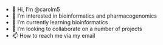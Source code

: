 - 👋 Hi, I’m @carolm5
- 👀 I’m interested in bioinformatics and pharmacogenomics
- 🌱 I’m currently learning bioinformatics
- 💞️ I’m looking to collaborate on a number of projects
- 📫 How to reach me via my email

<!---
carolm5/carolm5 is a ✨ special ✨ repository because its `README.md` (this file) appears on your GitHub profile.
You can click the Preview link to take a look at your changes.
--->
